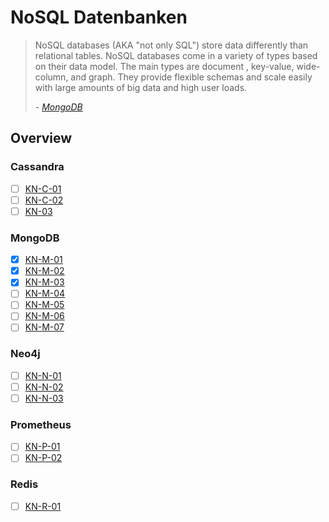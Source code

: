 # NoSQL Datenbanken

> NoSQL databases (AKA "not only SQL") store data differently than relational tables. NoSQL databases come in a variety of types based on their data model. The main types are 
> document
> , key-value, wide-column, and graph. They provide flexible schemas and scale easily with large amounts of big data and high user loads.
>
> \- <cite>[MongoDB](https://www.mongodb.com/resources/basics/databases/nosql-explained)</cite>


## Overview

### Cassandra

- [ ] [KN-C-01](./KNs/Cassandra/01)
- [ ] [KN-C-02](./KNs/Cassandra/02)
- [ ] [KN-03](./KNs/Cassandra/03)

### MongoDB

- [X] [KN-M-01](./KNs/MongoDB/01)
- [x] [KN-M-02](./KNs/MongoDB/02)
- [x] [KN-M-03](./KNs/MongoDB/03)
- [ ] [KN-M-04](./KNs/MongoDB/04)
- [ ] [KN-M-05](./KNs/MongoDB/05)
- [ ] [KN-M-06](./KNs/MongoDB/06)
- [ ] [KN-M-07](./KNs/MongoDB/07)

### Neo4j

- [ ] [KN-N-01](./KNs/Neo4j/01)
- [ ] [KN-N-02](./KNs/Neo4j/02)
- [ ] [KN-N-03](./KNs/Neo4j/03)

### Prometheus

- [ ] [KN-P-01](./KNs/Prometheus/01)
- [ ] [KN-P-02](./KNs/Prometheus/02)

### Redis

- [ ] [KN-R-01](./KNs/Redis/01)
